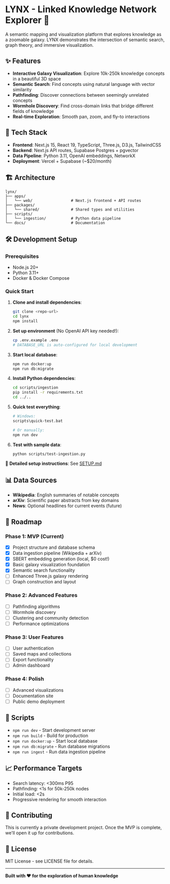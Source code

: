 # LYNX - Linked Knowledge Network Explorer 🌌

A semantic mapping and visualization platform that explores knowledge as a zoomable galaxy. LYNX demonstrates the intersection of semantic search, graph theory, and immersive visualization.

## ✨ Features

- **Interactive Galaxy Visualization**: Explore 10k-250k knowledge concepts in a beautiful 3D space
- **Semantic Search**: Find concepts using natural language with vector similarity
- **Pathfinding**: Discover connections between seemingly unrelated concepts
- **Wormhole Discovery**: Find cross-domain links that bridge different fields of knowledge
- **Real-time Exploration**: Smooth pan, zoom, and fly-to interactions

## 🚀 Tech Stack

- **Frontend**: Next.js 15, React 19, TypeScript, Three.js, D3.js, TailwindCSS
- **Backend**: Next.js API routes, Supabase Postgres + pgvector
- **Data Pipeline**: Python 3.11, OpenAI embeddings, NetworkX
- **Deployment**: Vercel + Supabase (~$20/month)

## 🏗️ Architecture

```
lynx/
├── apps/
│   └── web/                 # Next.js frontend + API routes
├── packages/
│   └── shared/              # Shared types and utilities
├── scripts/
│   └── ingestion/           # Python data pipeline
└── docs/                    # Documentation
```

## 🛠️ Development Setup

### Prerequisites

- Node.js 20+
- Python 3.11+
- Docker & Docker Compose

### Quick Start

1. **Clone and install dependencies**:
   ```bash
   git clone <repo-url>
   cd lynx
   npm install
   ```

2. **Set up environment** (No OpenAI API key needed!):
   ```bash
   cp .env.example .env
   # DATABASE_URL is auto-configured for local development
   ```

3. **Start local database**:
   ```bash
   npm run docker:up
   npm run db:migrate
   ```

4. **Install Python dependencies**:
   ```bash
   cd scripts/ingestion
   pip install -r requirements.txt
   cd ../..
   ```

5. **Quick test everything**:
   ```bash
   # Windows:
   scripts\quick-test.bat
   
   # Or manually:
   npm run dev
   ```

6. **Test with sample data**:
   ```bash
   python scripts/test-ingestion.py
   ```

📖 **Detailed setup instructions**: See [SETUP.md](SETUP.md)

## 📊 Data Sources

- **Wikipedia**: English summaries of notable concepts
- **arXiv**: Scientific paper abstracts from key domains
- **News**: Optional headlines for current events (future)

## 🎯 Roadmap

### Phase 1: MVP (Current)
- [x] Project structure and database schema
- [x] Data ingestion pipeline (Wikipedia + arXiv)
- [x] SBERT embedding generation (local, $0 cost!)
- [x] Basic galaxy visualization foundation
- [x] Semantic search functionality
- [ ] Enhanced Three.js galaxy rendering
- [ ] Graph construction and layout

### Phase 2: Advanced Features
- [ ] Pathfinding algorithms
- [ ] Wormhole discovery
- [ ] Clustering and community detection
- [ ] Performance optimizations

### Phase 3: User Features
- [ ] User authentication
- [ ] Saved maps and collections
- [ ] Export functionality
- [ ] Admin dashboard

### Phase 4: Polish
- [ ] Advanced visualizations
- [ ] Documentation site
- [ ] Public demo deployment

## 🔧 Scripts

- `npm run dev` - Start development server
- `npm run build` - Build for production
- `npm run docker:up` - Start local database
- `npm run db:migrate` - Run database migrations
- `npm run ingest` - Run data ingestion pipeline

## 📈 Performance Targets

- Search latency: <300ms P95
- Pathfinding: <1s for 50k-250k nodes
- Initial load: <2s
- Progressive rendering for smooth interaction

## 🤝 Contributing

This is currently a private development project. Once the MVP is complete, we'll open it up for contributions.

## 📄 License

MIT License - see LICENSE file for details.

---

**Built with ❤️ for the exploration of human knowledge**
